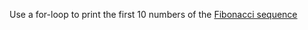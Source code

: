 Use a for-loop to print the first 10 numbers of the [Fibonacci sequence](https://en.wikipedia.org/wiki/Fibonacci_number)
